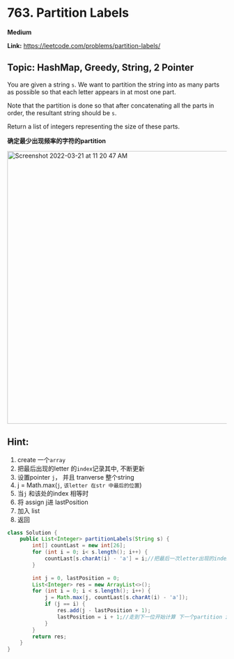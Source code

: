 # 763. Partition Labels


**Medium** 

**Link:** https://leetcode.com/problems/partition-labels/


## Topic: HashMap, Greedy, String, 2 Pointer


You are given a string `s`. We want to partition the string into as many parts as possible so that each letter appears in at most one part.

Note that the partition is done so that after concatenating all the parts in order, the resultant string should be `s`.

Return a list of integers representing the size of these parts.

**确定最少出现频率的字符的partition**

<img width="625" alt="Screenshot 2022-03-21 at 11 20 47 AM" src="https://user-images.githubusercontent.com/37359804/159201056-578091d9-8a9c-4296-98ce-86eed8fafdf6.png">

## Hint:
1. create 一个`array`
2. 把最后出现的letter 的`index`记录其中, 不断更新
3. 设置pointer `j`， 并且 tranverse 整个string
4. j = Math.max(`j`, `该letter 在str 中最后的位置`)
5. 当`j` 和该处的index 相等时
6. 将 assign j进 lastPosition
7. 加入 list
8. 返回


```java
class Solution {
    public List<Integer> partitionLabels(String s) {
        int[] countLast = new int[26];
        for (int i = 0; i< s.length(); i++) {
            countLast[s.charAt(i) - 'a'] = i;//把最后一次letter出现的index 加在对应的letter index 上
        }
        
        int j = 0, lastPosition = 0;
        List<Integer> res = new ArrayList<>();
        for (int i = 0; i < s.length(); i++) {
            j = Math.max(j, countLast[s.charAt(i) - 'a']);
            if (j == i) {
                res.add(j - lastPosition + 1);
                lastPosition = i + 1;//走到下一位开始计算 下一个partition interval
            }
        }
        return res;
    }
}

```